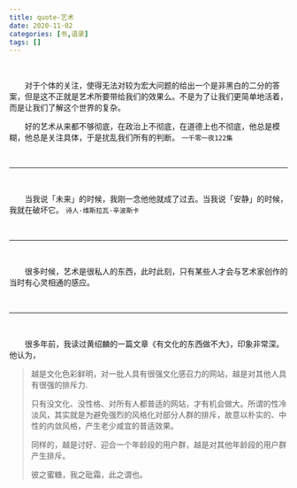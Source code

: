 ```yaml
---
title: quote-艺术
date: 2020-11-02
categories: [书,语录]
tags: []
---
```




<br/>

　　对于个体的关注，使得无法对较为宏大问题的给出一个是非黑白的二分的答案，但是这不正就是艺术所要带给我们的效果么。不是为了让我们更简单地活着，而是让我们了解这个世界的复杂。

　　好的艺术从来都不够彻底，在政治上不彻底，在道德上也不彻底，他总是模糊，他总是关注具体，于是扰乱我们所有的判断。	`一千零一夜122集`

<br/>

---

<br/>

　　当我说「未来」的时候，我刚一念他他就成了过去。当我说「安静」的时候，我就在破坏它。	`诗人·维斯拉瓦·辛波斯卡`

<br/>

---

<br/>

　　很多时候，艺术是很私人的东西，此时此刻，只有某些人才会与艺术家创作的当时有心灵相通的感应。

<br/>

---

<br/>

　　很多年前，我读过黄绍麟的一篇文章《有文化的东西做不大》，印象非常深。他认为，

> 越是文化色彩鲜明，对一批人具有很强文化感召力的网站，越是对其他人具有很强的排斥力.
>
> 只有没文化、没性格、对所有人都普适的网站，才有机会做大。所谓的性冷淡风，其实就是为避免强烈的风格化对部分人群的排斥，故意以朴实的、中性的内敛风格，产生老少咸宜的普适效果。
>
> 同样的，越是讨好、迎合一个年龄段的用户群，越是对其他年龄段的用户群产生排斥。
>
> 彼之蜜糖，我之砒霜，此之谓也。

